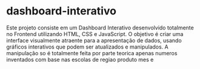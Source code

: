 # dashboard-interativo
Este projeto consiste em um Dashboard Interativo desenvolvido totalmente no Frontend utilizando HTML, CSS e JavaScript. O objetivo é criar uma interface visualmente atraente para a apresentação de dados, usando gráficos interativos que podem ser atualizados e manipulados.
A manipulação so é totalmente feita por parte teorica apenas numeros inventados com base nas escolas de regiao produto mes e 

